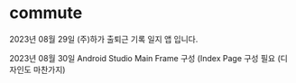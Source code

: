 # commute
2023년 08월 29일 (주)하가 출퇴근 기록 일지 앱 입니다.


2023년 08월 30일 Android Studio Main Frame 구성
(Index Page 구성 필요 (디자인도 마찬가지)
